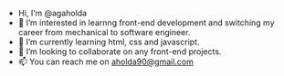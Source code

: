 - Hi, I’m @agaholda 
- 👀 I’m interested in learnng front-end development and switching my career from mechanical to software engineer. 
- 🌱 I’m currently learning html, css and javascript.
- 💞️ I’m looking to collaborate on any front-end projects.
- 📫 You can reach me on aholda90@gmail.com

<!---
agaholda/agaholda is a ✨ special ✨ repository because its `README.md` (this file) appears on your GitHub profile.
You can click the Preview link to take a look at your changes.
--->
